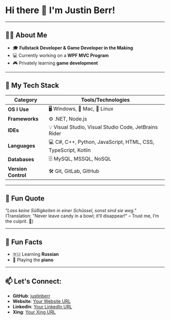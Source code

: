 # Hi there 👋 I'm Justin Berr!

---

## 🙋‍♂️ About Me

- 🎓 **Fullstack Developer & Game Developer in the Making**
- 💻 Currently working on a **WPF MVC Program**
- 🎮 Privately learning **game development**

---

## 🚀 My Tech Stack

| **Category**          | **Tools/Technologies**                                      |
|------------------------|------------------------------------------------------------|
| **OS I Use**          | 🖥 Windows, 🍎 Mac, 🐧 Linux                                 |
| **Frameworks**        | ⚙️ .NET, Node.js                                            |
| **IDEs**              | 💡 Visual Studio, Visual Studio Code, JetBrains Rider       |
| **Languages**         | 💻 C#, C++, Python, JavaScript, HTML, CSS, TypeScript, Kotlin|
| **Databases**         | 🗄 MySQL, MSSQL, NoSQL                                      |
| **Version Control**   | 🛠 Git, GitLab, GitHub                                      |

---

## 🌟 Fun Quote

_"Lass keine Süßigkeiten in einer Schüssel, sonst sind sie weg."_  
(Translation: "Never leave candy in a bowl; it’ll disappear!" – Trust me, I’m the culprit. 🍭)

---

## 🎵 Fun Facts

- 🇷🇺 Learning **Russian**
- 🎹 Playing the **piano**

---

## 📫 Let's Connect:

- **GitHub**: [justinberr](#)
- **Website**: [Your Website URL](#)
- **LinkedIn**: [Your LinkedIn URL](#)
- **Xing**: [Your Xing URL](#)
